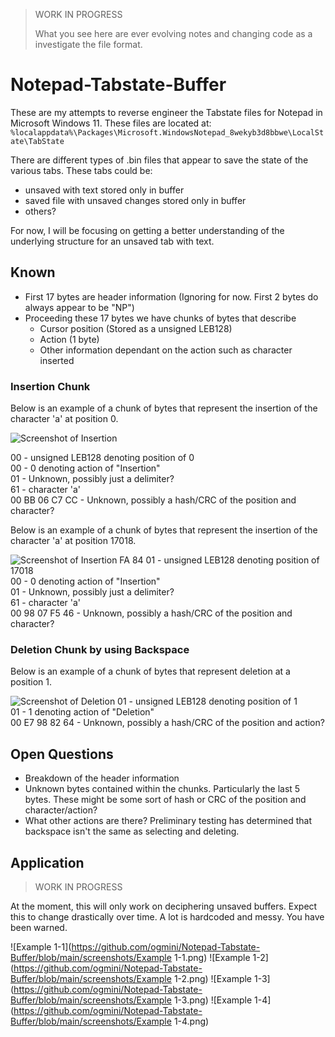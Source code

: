 > WORK IN PROGRESS
>
> What you see here are ever evolving notes and changing code as a investigate the file format.

# Notepad-Tabstate-Buffer

These are my attempts to reverse engineer the Tabstate files for Notepad in Microsoft Windows 11. These files are located at: `%localappdata%\Packages\Microsoft.WindowsNotepad_8wekyb3d8bbwe\LocalState\TabState`

There are different types of .bin files that appear to save the state of the various tabs. These tabs could be:
- unsaved with text stored only in buffer
- saved file with unsaved changes stored only in buffer
- others?

For now, I will be focusing on getting a better understanding of the underlying structure for an unsaved tab with text.

## Known

 - First 17 bytes are header information (Ignoring for now. First 2 bytes do always appear to be "NP")
 - Proceeding these 17 bytes we have chunks of bytes that describe
   - Cursor position (Stored as a unsigned LEB128)
   - Action (1 byte)
   - Other information dependant on the action such as character inserted
  
### Insertion Chunk

Below is an example of a chunk of bytes that represent the insertion of the character 'a' at position 0.

![Screenshot of Insertion](https://github.com/ogmini/Notepad-Tabstate-Buffer/blob/main/Insert-Chunk.png)

00 - unsigned LEB128 denoting position of 0  
00 - 0 denoting action of "Insertion"  
01 - Unknown, possibly just a delimiter?   
61 - character 'a'  
00 BB 06 C7 CC - Unknown, possibly a hash/CRC of the position and character?  

Below is an example of a chunk of bytes that represent the insertion of the character 'a' at position 17018.

![Screenshot of Insertion](https://github.com/ogmini/Notepad-Tabstate-Buffer/blob/main/Insert-Chunk-2.png)
FA 84 01 - unsigned LEB128 denoting position of 17018  
00 - 0 denoting action of "Insertion"  
01 - Unknown, possibly just a delimiter?  
61 - character 'a'  
00 98 07 F5 46 - Unknown, possibly a hash/CRC of the position and character?  

### Deletion Chunk by using Backspace

Below is an example of a chunk of bytes that represent deletion at a position 1.

![Screenshot of Deletion](https://github.com/ogmini/Notepad-Tabstate-Buffer/blob/main/Delete-Chunk.png)
01 - unsigned LEB128 denoting position of 1  
01 - 1 denoting action of "Deletion"  
00 E7 98 82 64 - Unknown, possibly a hash/CRC of the position and action?  

## Open Questions

 - Breakdown of the header information
 - Unknown bytes contained within the chunks. Particularly the last 5 bytes. These might be some sort of hash or CRC of the position and character/action?
 - What other actions are there? Preliminary testing has determined that backspace isn't the same as selecting and deleting.

## Application

> WORK IN PROGRESS

At the moment, this will only work on deciphering unsaved buffers. Expect this to change drastically over time. A lot is hardcoded and messy. You have been warned.

![Example 1-1](https://github.com/ogmini/Notepad-Tabstate-Buffer/blob/main/screenshots/Example 1-1.png)
![Example 1-2](https://github.com/ogmini/Notepad-Tabstate-Buffer/blob/main/screenshots/Example 1-2.png)
![Example 1-3](https://github.com/ogmini/Notepad-Tabstate-Buffer/blob/main/screenshots/Example 1-3.png)
![Example 1-4](https://github.com/ogmini/Notepad-Tabstate-Buffer/blob/main/screenshots/Example 1-4.png)
